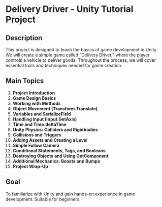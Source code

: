 # Delivery Driver - Unity Tutorial Project

## Description

This project is designed to teach the basics of game development in Unity. We will create a simple game called "Delivery Driver," where the player controls a vehicle to deliver goods. Throughout the process, we will cover essential tools and techniques needed for game creation.

## Main Topics

1. **Project Introduction**
2. **Game Design Basics**
3. **Working with Methods**
4. **Object Movement (Transform.Translate)**
5. **Variables and SerializeField**
6. **Handling Input (Input.GetAxis)**
7. **Time and Time.deltaTime**
8. **Unity Physics: Colliders and Rigidbodies**
9. **Collisions and Triggers**
10. **Adding Assets and Creating a Level**
11. **Simple Follow Camera**
12. **Conditional Statements, Tags, and Booleans**
13. **Destroying Objects and Using GetComponent**
14. **Additional Mechanics: Boosts and Bumps**
15. **Project Wrap-Up**

## Goal

To familiarize with Unity and gain hands-on experience in game development. Suitable for beginners.
